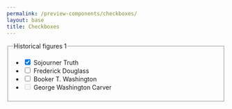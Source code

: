 ```yaml
---
permalink: /preview-components/checkboxes/
layout: base
title: Checkboxes
---
```


<fieldset class="usa-fieldset-inputs usa-sans">

  <legend class="usa-sr-only">Historical figures 1</legend>

  <ul class="usa-unstyled-list">
    <li>
      <input id="truth" type="checkbox" name="historical-figures-1" value="truth" checked>
      <label for="truth">Sojourner Truth</label>
    </li>
    <li>
      <input id="douglass" type="checkbox" name="historical-figures-1" value="douglass">
      <label for="douglass">Frederick Douglass</label>
    </li>
    <li>
      <input id="washington" type="checkbox" name="historical-figures-1" value="washington">
      <label for="washington">Booker T. Washington</label>
    </li>
    <li>
      <input id="carver" type="checkbox" name="historical-figures-1" disabled>
      <label for="carver">George Washington Carver</label>
    </li>
  </ul>

</fieldset>
